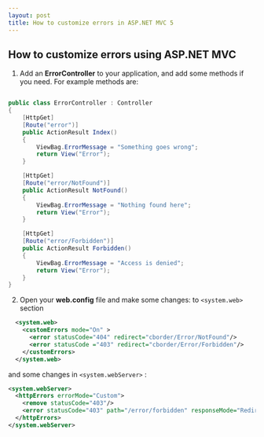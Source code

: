 ```yaml
---
layout: post
title: How to customize errors in ASP.NET MVC 5
---
```


## How to customize errors using ASP.NET MVC ##

1. Add an **ErrorController** to your application, and add some methods if you need.
  For example methods are:
  
```csharp

public class ErrorController : Controller
{
    [HttpGet]
    [Route("error")]
    public ActionResult Index()
    {
        ViewBag.ErrorMessage = "Something goes wrong";
        return View("Error");
    }

    [HttpGet]
    [Route("error/NotFound")]
    public ActionResult NotFound()
    {
        ViewBag.ErrorMessage = "Nothing found here";
        return View("Error");
    }

    [HttpGet]
    [Route("error/Forbidden")]
    public ActionResult Forbidden()
    {
        ViewBag.ErrorMessage = "Access is denied";
        return View("Error");
    }
}
```
2. Open your **web.config** file and make some changes:
to ``` <system.web> ``` section
```xml
  <system.web>
    <customErrors mode="On" >
      <error statusCode="404" redirect="cborder/Error/NotFound"/>
      <error statusCode ="403" redirect="cborder/Error/Forbidden"/>
    </customErrors>
  </system.web>
```
and some changes in ``` <system.webServer> ``` :
```xml
<system.webServer>
  <httpErrors errorMode="Custom">
    <remove statusCode="403"/>
    <error statusCode="403" path="/error/forbidden" responseMode="Redirect"/>
  </httpErrors>
</system.webServer>
```
